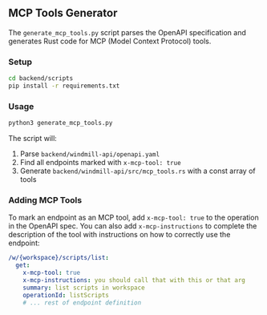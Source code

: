 ## MCP Tools Generator

The `generate_mcp_tools.py` script parses the OpenAPI specification and generates Rust code for MCP (Model Context Protocol) tools.

### Setup

```bash
cd backend/scripts
pip install -r requirements.txt
```

### Usage

```bash
python3 generate_mcp_tools.py
```

The script will:
1. Parse `backend/windmill-api/openapi.yaml`
2. Find all endpoints marked with `x-mcp-tool: true`
3. Generate `backend/windmill-api/src/mcp_tools.rs` with a const array of tools

### Adding MCP Tools

To mark an endpoint as an MCP tool, add `x-mcp-tool: true` to the operation in the OpenAPI spec. You can also add `x-mcp-instructions` to complete the description of the tool with instructions on how to correctly use the endpoint:

```yaml
/w/{workspace}/scripts/list:
  get:
    x-mcp-tool: true
    x-mcp-instructions: you should call that with this or that arg
    summary: list scripts in workspace
    operationId: listScripts
    # ... rest of endpoint definition
```